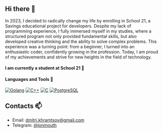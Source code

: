 ## Hi there 👋

In 2023, I decided to radically change my life by enrolling in School 21, a Savings educational project for developers. Despite my lack of programming experience, I fully immersed myself in my studies, where a structured program not only provided fundamental skills, but also developed creative thinking and the ability to solve complex problems. This experience was a turning point: from a beginner, I turned into an enthusiastic coder, confidently growing in the profession. Today, I am proud of my achievements and strive for new heights in the field of technology.

#### I am currently a student at School 21 🌱

#### Languages and Tools 🔭
[![Golang](https://img.shields.io/badge/Go-00ADD8?style=for-the-badge&logo=go&logoColor=white&labelColor=00ADD8)](https://golang.org/)
[![C++](https://img.shields.io/badge/C++-00599C?style=for-the-badge&logo=cplusplus&logoColor=white&labelColor=00599C)](https://isocpp.org/)
[![C](https://img.shields.io/badge/C-00599C?style=for-the-badge&logo=c&logoColor=white&labelColor=00599C)](https://www.gnu.org/software/gnu-c-manual/)
[![PostgreSQL](https://img.shields.io/badge/PostgreSQL-336791?style=for-the-badge&logo=postgresql&logoColor=white&labelColor=336791)](https://www.postgresql.org/)

## Contacts 📫
* Email: dmitri.khramtsov@gmail.com
* Telegram: [@lonmouth](https://t.me/lonmouth)

<!--
**Dmitrii-Khramtsov/Dmitrii-Khramtsov** is a ✨ _special_ ✨ repository because its `README.md` (this file) appears on your GitHub profile.

Here are some ideas to get you started:

- 🔭 I’m currently working on ...
- 🌱 I’m currently learning ...
- 👯 I’m looking to collaborate on ...
- 🤔 I’m looking for help with ...
- 💬 Ask me about ...
- 📫 How to reach me: ...
- 😄 Pronouns: ...
- ⚡ Fun fact: ...
-->
